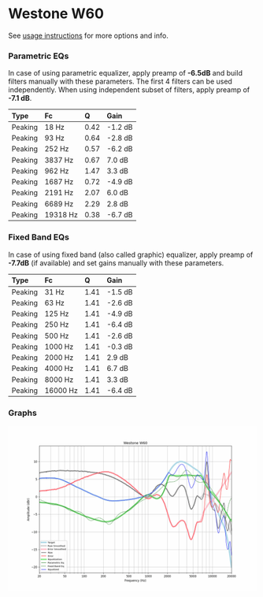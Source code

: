 # Westone W60
See [usage instructions](https://github.com/jaakkopasanen/AutoEq#usage) for more options and info.

### Parametric EQs
In case of using parametric equalizer, apply preamp of **-6.5dB** and build filters manually
with these parameters. The first 4 filters can be used independently.
When using independent subset of filters, apply preamp of **-7.1 dB**.

| Type    | Fc       |    Q | Gain    |
|:--------|:---------|:-----|:--------|
| Peaking | 18 Hz    | 0.42 | -1.2 dB |
| Peaking | 93 Hz    | 0.64 | -2.8 dB |
| Peaking | 252 Hz   | 0.57 | -6.2 dB |
| Peaking | 3837 Hz  | 0.67 | 7.0 dB  |
| Peaking | 962 Hz   | 1.47 | 3.3 dB  |
| Peaking | 1687 Hz  | 0.72 | -4.9 dB |
| Peaking | 2191 Hz  | 2.07 | 6.0 dB  |
| Peaking | 6689 Hz  | 2.29 | 2.8 dB  |
| Peaking | 19318 Hz | 0.38 | -6.7 dB |

### Fixed Band EQs
In case of using fixed band (also called graphic) equalizer, apply preamp of **-7.7dB**
(if available) and set gains manually with these parameters.

| Type    | Fc       |    Q | Gain    |
|:--------|:---------|:-----|:--------|
| Peaking | 31 Hz    | 1.41 | -1.5 dB |
| Peaking | 63 Hz    | 1.41 | -2.6 dB |
| Peaking | 125 Hz   | 1.41 | -4.9 dB |
| Peaking | 250 Hz   | 1.41 | -6.4 dB |
| Peaking | 500 Hz   | 1.41 | -2.6 dB |
| Peaking | 1000 Hz  | 1.41 | -0.3 dB |
| Peaking | 2000 Hz  | 1.41 | 2.9 dB  |
| Peaking | 4000 Hz  | 1.41 | 6.7 dB  |
| Peaking | 8000 Hz  | 1.41 | 3.3 dB  |
| Peaking | 16000 Hz | 1.41 | -6.4 dB |

### Graphs
![](./Westone%20W60.png)